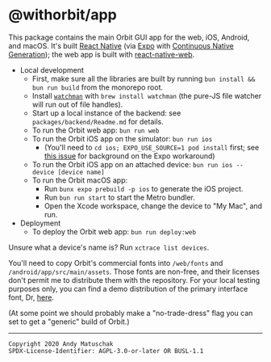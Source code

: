# @withorbit/app

This package contains the main Orbit GUI app for the web, iOS, Android, and macOS. It's built [React Native](https://reactnative.dev) (via [Expo](https://docs.expo.io) with [Continuous Native Generation](https://docs.expo.dev/workflow/continuous-native-generation/)); the web app is built with [react-native-web](https://github.com/necolas/react-native-web).

* Local development
    * First, make sure all the libraries are built by running `bun install && bun run build` from the monorepo root.
    * Install [`watchman`](https://facebook.github.io/watchman/docs/nodejs.html) with `brew install watchman` (the pure-JS file watcher will run out of file handles).
    * Start up a local instance of the backend: see `packages/backend/Readme.md` for details.
    * To run the Orbit web app: `bun run web`
    * To run the Orbit iOS app on the simulator: `bun run ios`
       * (You'll need to `cd ios; EXPO_USE_SOURCE=1 pod install` first; see [this issue](https://github.com/expo/expo/issues/12040) for background on the Expo workaround)
    * To run the Orbit iOS app on an attached device: `bun run ios --device [device name]`
    * To run the Orbit macOS app:
      * Run `bunx expo prebuild -p ios` to generate the iOS project.
      * Run `bun run start` to start the Metro bundler.
      * Open the Xcode workspace, change the device to "My Mac", and run.
* Deployment
    * To deploy the Orbit web app: `bun run deploy:web`

Unsure what a device's name is? Run `xctrace list devices`.

You'll need to copy Orbit's commercial fonts into `/web/fonts` and `/android/app/src/main/assets`. Those fonts are non-free, and their licenses don't permit me to distribute them with the repository. For your local testing purposes only, you can find a demo distribution of the primary interface font, Dr, [here](https://www.productiontype.com/family/dr).

(At some point we should probably make a "no-trade-dress" flag you can set to get a "generic" build of Orbit.)

---

```
Copyright 2020 Andy Matuschak
SPDX-License-Identifier: AGPL-3.0-or-later OR BUSL-1.1
```
